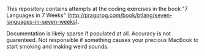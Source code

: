 This repository contains attempts at the coding exercises in the book "7 Languages in 7 Weeks" (http://pragprog.com/book/btlang/seven-languages-in-seven-weeks).

Documentation is likely sparse if populated at all. Accuracy is not guarenteed.  Not responsible if something causes your precious MacBook to start smoking and making weird sounds.  
